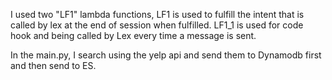 I used two "LF1" lambda functions, LF1 is used to fulfill the intent that is called by lex at the end of session when fulfilled. 
LF1_1 is used for code hook and being called by Lex every time a message is sent.

In the main.py, I search using the yelp api and send them to Dynamodb first and then send to ES.